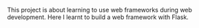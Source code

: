 This project is about learning to use web frameworks during web development.
Here I learnt to build a web framework with Flask.

